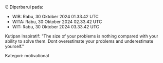 ⏰ Diperbarui pada:
- WIB: Rabu, 30 Oktober 2024 01.33.42 UTC
- WITA: Rabu, 30 Oktober 2024 02.33.42 UTC
- WIT: Rabu, 30 Oktober 2024 03.33.42 UTC

Kutipan Inspiratif:
"The size of your problems is nothing compared with your ability to solve them. Dont overestimate your problems and underestimate yourself."


Kategori: motivational

